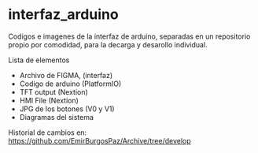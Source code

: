 # interfaz_arduino

Codigos e imagenes de la interfaz de arduino, separadas en un repositorio propio por comodidad, para la decarga y desarollo individual.

Lista de elementos
- Archivo de FIGMA, (interfaz)
- Codigo de arduino (PlatformIO)
- TFT output (Nextion)
- HMI File (Nextion)
- JPG de los botones (V0 y V1)
- Diagramas del sistema

 
Historial de cambios en:  https://github.com/EmirBurgosPaz/Archive/tree/develop
